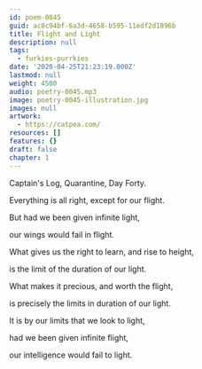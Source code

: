 ```yaml
---
id: poem-0045
guid: ac8c94bf-6a3d-4658-b595-11edf2d1896b
title: Flight and Light
description: null
tags:
  - furkies-purrkies
date: '2020-04-25T21:23:19.000Z'
lastmod: null
weight: 4500
audio: poetry-0045.mp3
image: poetry-0045-illustration.jpg
images: null
artwork:
  - https://catpea.com/
resources: []
features: {}
draft: false
chapter: 1
---
```


Captain's Log, Quarantine, Day Forty.

Everything is all right, except for our flight.

But had we been given infinite light,

our wings would fail in flight.

What gives us the right to learn, and rise to height,

is the limit of the duration of our light.

What makes it precious, and worth the flight,

is precisely the limits in duration of our light.

It is by our limits that we look to light,

had we been given infinite flight,

our intelligence would fail to light.
